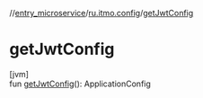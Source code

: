 //[entry_microservice](../../index.md)/[ru.itmo.config](index.md)/[getJwtConfig](get-jwt-config.md)

# getJwtConfig

[jvm]\
fun [getJwtConfig](get-jwt-config.md)(): ApplicationConfig